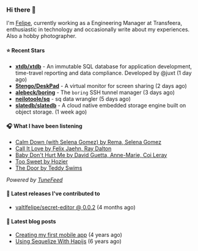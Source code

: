 ### Hi there 👋

I'm [Felipe](https://felipevm.com), currently working as a Engineering Manager at Transfeera, enthusiastic in technology and occasionally write about my experiences. Also a hobby photographer.

#### ⭐ Recent Stars
- **[xtdb/xtdb](https://github.com/xtdb/xtdb)** - An immutable SQL database for application development, time-travel reporting and data compliance. Developed by @juxt (1 day ago)
- **[Stengo/DeskPad](https://github.com/Stengo/DeskPad)** - A virtual monitor for screen sharing (2 days ago)
- **[alebeck/boring](https://github.com/alebeck/boring)** - The `boring`  SSH tunnel manager (3 days ago)
- **[neilotoole/sq](https://github.com/neilotoole/sq)** - sq data wrangler (5 days ago)
- **[slatedb/slatedb](https://github.com/slatedb/slatedb)** - A cloud native embedded storage engine built on object storage. (1 week ago)

#### 🎧 What I have been listening
- [Calm Down (with Selena Gomez) by Rema, Selena Gomez](https://open.spotify.com/track/1s7oOCT8vauUh01PbJD6ps)
- [Call It Love by Felix Jaehn, Ray Dalton](https://open.spotify.com/track/5YdnOm5990Kfq1Jodws98B)
- [Baby Don&#39;t Hurt Me by David Guetta, Anne-Marie, Coi Leray](https://open.spotify.com/track/3BKD1PwArikchz2Zrlp1qi)
- [Too Sweet by Hozier](https://open.spotify.com/track/19XpFsce28aByvCC4g89tJ)
- [The Door by Teddy Swims](https://open.spotify.com/track/3dj4wgM3cPeuLwMNHDuBon)

_Powered by [TuneFeed](https://tunefeed.app?ref=valtlfelipe-gh-profile)_ 

#### 🚀 Latest releases I've contributed to


- [valtlfelipe/secret-editor @ 0.0.2](https://github.com/valtlfelipe/secret-editor/releases/tag/0.0.2) (4 months ago)

#### 📄 Latest blog posts
- [Creating my first mobile app](https://felipevm.com/posts/creating-my-first-mobile-app/) (4 years ago)
- [Using Sequelize With Hapijs](https://felipevm.com/posts/using-sequelize-with-hapijs/) (6 years ago)
